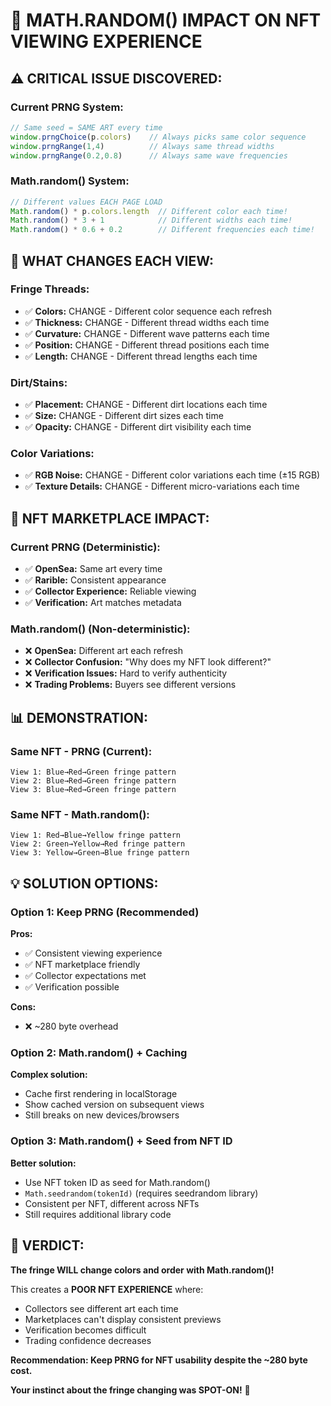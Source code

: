 # 🎨 MATH.RANDOM() IMPACT ON NFT VIEWING EXPERIENCE

## ⚠️ **CRITICAL ISSUE DISCOVERED:**

### **Current PRNG System:**
```javascript
// Same seed = SAME ART every time
window.prngChoice(p.colors)    // Always picks same color sequence
window.prngRange(1,4)          // Always same thread widths
window.prngRange(0.2,0.8)      // Always same wave frequencies
```

### **Math.random() System:**
```javascript
// Different values EACH PAGE LOAD
Math.random() * p.colors.length  // Different color each time!
Math.random() * 3 + 1            // Different widths each time!
Math.random() * 0.6 + 0.2        // Different frequencies each time!
```

## 🎯 **WHAT CHANGES EACH VIEW:**

### **Fringe Threads:**
- ✅ **Colors:** CHANGE - Different color sequence each refresh
- ✅ **Thickness:** CHANGE - Different thread widths each time  
- ✅ **Curvature:** CHANGE - Different wave patterns each time
- ✅ **Position:** CHANGE - Different thread positions each time
- ✅ **Length:** CHANGE - Different thread lengths each time

### **Dirt/Stains:**
- ✅ **Placement:** CHANGE - Different dirt locations each time
- ✅ **Size:** CHANGE - Different dirt sizes each time
- ✅ **Opacity:** CHANGE - Different dirt visibility each time

### **Color Variations:**
- ✅ **RGB Noise:** CHANGE - Different color variations each time (±15 RGB)
- ✅ **Texture Details:** CHANGE - Different micro-variations each time

## 🚨 **NFT MARKETPLACE IMPACT:**

### **Current PRNG (Deterministic):**
- ✅ **OpenSea:** Same art every time
- ✅ **Rarible:** Consistent appearance
- ✅ **Collector Experience:** Reliable viewing
- ✅ **Verification:** Art matches metadata

### **Math.random() (Non-deterministic):**
- ❌ **OpenSea:** Different art each refresh
- ❌ **Collector Confusion:** "Why does my NFT look different?"
- ❌ **Verification Issues:** Hard to verify authenticity
- ❌ **Trading Problems:** Buyers see different versions

## 📊 **DEMONSTRATION:**

### **Same NFT - PRNG (Current):**
```
View 1: Blue→Red→Green fringe pattern
View 2: Blue→Red→Green fringe pattern  
View 3: Blue→Red→Green fringe pattern
```

### **Same NFT - Math.random():**
```
View 1: Red→Blue→Yellow fringe pattern
View 2: Green→Yellow→Red fringe pattern
View 3: Yellow→Green→Blue fringe pattern
```

## 💡 **SOLUTION OPTIONS:**

### **Option 1: Keep PRNG (Recommended)**
**Pros:**
- ✅ Consistent viewing experience
- ✅ NFT marketplace friendly
- ✅ Collector expectations met
- ✅ Verification possible

**Cons:**
- ❌ ~280 byte overhead

### **Option 2: Math.random() + Caching**
**Complex solution:**
- Cache first rendering in localStorage
- Show cached version on subsequent views
- Still breaks on new devices/browsers

### **Option 3: Math.random() + Seed from NFT ID**
**Better solution:**
- Use NFT token ID as seed for Math.random()
- `Math.seedrandom(tokenId)` (requires seedrandom library)
- Consistent per NFT, different across NFTs
- Still requires additional library code

## 🎯 **VERDICT:**

**The fringe WILL change colors and order with Math.random()!**

This creates a **POOR NFT EXPERIENCE** where:
- Collectors see different art each time
- Marketplaces can't display consistent previews
- Verification becomes difficult
- Trading confidence decreases

**Recommendation: Keep PRNG for NFT usability despite the ~280 byte cost.**

**Your instinct about the fringe changing was SPOT-ON!** 🎯

